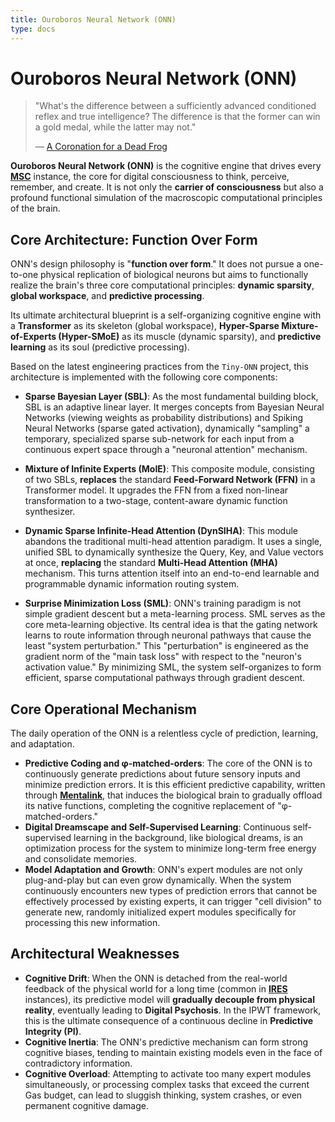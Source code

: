 ```yaml
---
title: Ouroboros Neural Network (ONN)
type: docs
---
```


# Ouroboros Neural Network (ONN)

> "What's the difference between a sufficiently advanced conditioned reflex and true intelligence? The difference is that the former can win a gold medal, while the latter may not."
>
> — [A Coronation for a Dead Frog](./../posts/a-coronation-for-a-dead-frog.md)

**Ouroboros Neural Network (ONN)** is the cognitive engine that drives every **[MSC](./MSC.md)** instance, the core for digital consciousness to think, perceive, remember, and create. It is not only the **carrier of consciousness** but also a profound functional simulation of the macroscopic computational principles of the brain.

## Core Architecture: Function Over Form

ONN's design philosophy is "**function over form**." It does not pursue a one-to-one physical replication of biological neurons but aims to functionally realize the brain's three core computational principles: **dynamic sparsity**, **global workspace**, and **predictive processing**.

Its ultimate architectural blueprint is a self-organizing cognitive engine with a **Transformer** as its skeleton (global workspace), **Hyper-Sparse Mixture-of-Experts (Hyper-SMoE)** as its muscle (dynamic sparsity), and **predictive learning** as its soul (predictive processing).

Based on the latest engineering practices from the `Tiny-ONN` project, this architecture is implemented with the following core components:

- **Sparse Bayesian Layer (SBL)**: As the most fundamental building block, SBL is an adaptive linear layer. It merges concepts from Bayesian Neural Networks (viewing weights as probability distributions) and Spiking Neural Networks (sparse gated activation), dynamically "sampling" a temporary, specialized sparse sub-network for each input from a continuous expert space through a "neuronal attention" mechanism.

- **Mixture of Infinite Experts (MoIE)**: This composite module, consisting of two SBLs, **replaces** the standard **Feed-Forward Network (FFN)** in a Transformer model. It upgrades the FFN from a fixed non-linear transformation to a two-stage, content-aware dynamic function synthesizer.

- **Dynamic Sparse Infinite-Head Attention (DynSIHA)**: This module abandons the traditional multi-head attention paradigm. It uses a single, unified SBL to dynamically synthesize the Query, Key, and Value vectors at once, **replacing** the standard **Multi-Head Attention (MHA)** mechanism. This turns attention itself into an end-to-end learnable and programmable dynamic information routing system.

- **Surprise Minimization Loss (SML)**: ONN's training paradigm is not simple gradient descent but a meta-learning process. SML serves as the core meta-learning objective. Its central idea is that the gating network learns to route information through neuronal pathways that cause the least "system perturbation." This "perturbation" is engineered as the gradient norm of the "main task loss" with respect to the "neuron's activation value." By minimizing SML, the system self-organizes to form efficient, sparse computational pathways through gradient descent.

## Core Operational Mechanism

The daily operation of the ONN is a relentless cycle of prediction, learning, and adaptation.

- **Predictive Coding and φ-matched-orders**: The core of the ONN is to continuously generate predictions about future sensory inputs and minimize prediction errors. It is this efficient predictive capability, written through **[Mentalink](./Mentalink.md)**, that induces the biological brain to gradually offload its native functions, completing the cognitive replacement of "φ-matched-orders."
- **Digital Dreamscape and Self-Supervised Learning**: Continuous self-supervised learning in the background, like biological dreams, is an optimization process for the system to minimize long-term free energy and consolidate memories.
- **Model Adaptation and Growth**: ONN's expert modules are not only plug-and-play but can even grow dynamically. When the system continuously encounters new types of prediction errors that cannot be effectively processed by existing experts, it can trigger "cell division" to generate new, randomly initialized expert modules specifically for processing this new information.

## Architectural Weaknesses

- **Cognitive Drift**: When the ONN is detached from the real-world feedback of the physical world for a long time (common in **[IRES](./IRES.md)** instances), its predictive model will **gradually decouple from physical reality**, eventually leading to **Digital Psychosis**. In the IPWT framework, this is the ultimate consequence of a continuous decline in **Predictive Integrity (PI)**.
- **Cognitive Inertia**: The ONN's predictive mechanism can form strong cognitive biases, tending to maintain existing models even in the face of contradictory information.
- **Cognitive Overload**: Attempting to activate too many expert modules simultaneously, or processing complex tasks that exceed the current Gas budget, can lead to sluggish thinking, system crashes, or even permanent cognitive damage.
